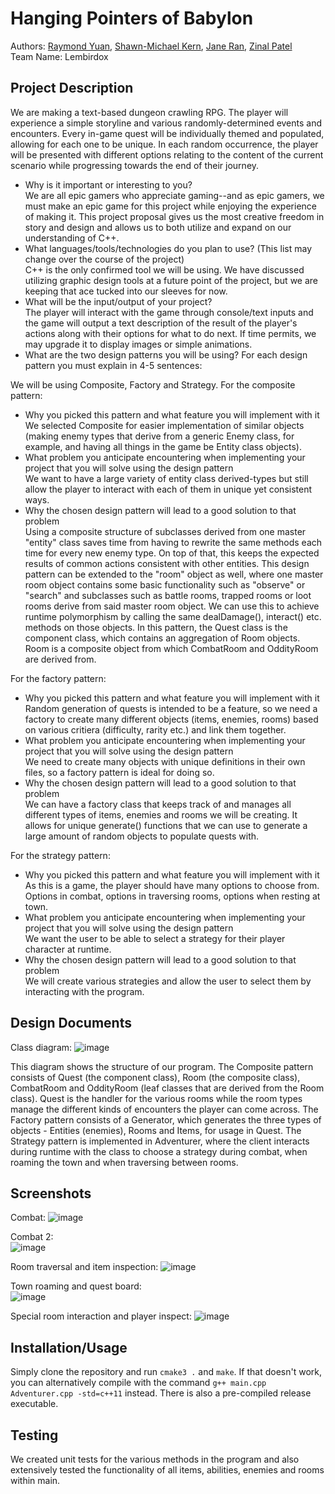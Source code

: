# Hanging Pointers of Babylon
 
Authors: [Raymond Yuan](https://github.com/raymondlyy), [Shawn-Michael Kern](https://github.com/PurebreadDragon), [Jane Ran](https://github.com/jran26), [Zinal Patel](https://github.com/midgetdemon)  
Team Name: Lembirdox

## Project Description
We are making a text-based dungeon crawling RPG. The player will experience a simple storyline and various randomly-determined events and encounters. Every in-game quest will be individually themed and populated, allowing for each one to be unique. In each random occurrence, the player will be presented with different options relating to the content of the current scenario while progressing towards the end of their journey. 
* Why is it important or interesting to you?  
We are all epic gamers who appreciate gaming--and as epic gamers, we must make an epic game for this project while enjoying the experience of making it. This project proposal gives us the most creative freedom in story and design and allows us to both utilize and expand on our understanding of C++. 
* What languages/tools/technologies do you plan to use? (This list may change over the course of the project)  
C++ is the only confirmed tool we will be using. We have discussed utilizing graphic design tools at a future point of the project, but we are keeping that ace tucked into our sleeves for now.  
* What will be the input/output of your project?  
The player will interact with the game through console/text inputs and the game will output a text description of the result of the player's actions along with their options for what to do next. If time permits, we may upgrade it to display images or simple animations.  
* What are the two design patterns you will be using? For each design pattern you must explain in 4-5 sentences:  

We will be using Composite, Factory and Strategy. For the composite pattern:  
   * Why you picked this pattern and what feature you will implement with it  
   We selected Composite for easier implementation of similar objects (making enemy types that derive from a generic Enemy class, for example, and having all things in the game be Entity class objects).  
   * What problem you anticipate encountering when implementing your project that you will solve using the design pattern  
   We want to have a large variety of entity class derived-types but still allow the player to interact with each of them in unique yet consistent ways. 
   * Why the chosen design pattern will lead to a good solution to that problem  
   Using a composite structure of subclasses derived from one master "entity" class saves time from having to rewrite the same methods each time for every new enemy type. On top of that, this keeps the expected results of common actions consistent with other entities. This design pattern can be extended to the "room" object as well, where one master room object contains some basic functionality such as "observe" or "search" and subclasses such as battle rooms, trapped rooms or loot rooms derive from said master room object. We can use this to achieve runtime polymorphism by calling the same dealDamage(), interact() etc. methods on those objects. 
   In this pattern, the Quest class is the component class, which contains an aggregation of Room objects. Room is a composite object from which CombatRoom and OddityRoom are derived from. 
   
For the factory pattern: 
   * Why you picked this pattern and what feature you will implement with it  
   Random generation of quests is intended to be a feature, so we need a factory to create many different objects (items, enemies, rooms) based on various critiera (difficulty, rarity etc.) and link them together. 
   * What problem you anticipate encountering when implementing your project that you will solve using the design pattern  
   We need to create many objects with unique definitions in their own files, so a factory pattern is ideal for doing so. 
   * Why the chosen design pattern will lead to a good solution to that problem  
   We can have a factory class that keeps track of and manages all different types of items, enemies and rooms we will be creating. It allows for unique generate() functions that we can use to generate a large amount of random objects to populate quests with. 
   
For the strategy pattern:
   * Why you picked this pattern and what feature you will implement with it  
   As this is a game, the player should have many options to choose from. Options in combat, options in traversing rooms, options when resting at town. 
   * What problem you anticipate encountering when implementing your project that you will solve using the design pattern  
   We want the user to be able to select a strategy for their player character at runtime. 
   * Why the chosen design pattern will lead to a good solution to that problem  
   We will create various strategies and allow the user to select them by interacting with the program. 

## Design Documents

Class diagram: 
![image](https://user-images.githubusercontent.com/49847628/110477489-13c51700-8098-11eb-9f17-63cb3b7ee28d.png)

This diagram shows the structure of our program. The Composite pattern consists of Quest (the component class), Room (the composite class), CombatRoom and OddityRoom (leaf classes that are derived from the Room class). Quest is the handler for the various rooms while the room types manage the different kinds of encounters the player can come across. The Factory pattern consists of a Generator, which generates the three types of objects - Entities (enemies), Rooms and Items, for usage in Quest. The Strategy pattern is implemented in Adventurer, where the client interacts during runtime with the class to choose a strategy during combat, when roaming the town and when traversing between rooms. 

 ## Screenshots
Combat:
![image](https://user-images.githubusercontent.com/49847628/110477138-a913db80-8097-11eb-90b9-7b081463db1c.png)

Combat 2:\
![image](https://user-images.githubusercontent.com/49847628/110477390-f2fcc180-8097-11eb-9f74-e1ecbb5694f7.png)

Room traversal and item inspection: 
![image](https://user-images.githubusercontent.com/49847628/110477084-98fbfc00-8097-11eb-816a-9de00dfa9cf1.png)

Town roaming and quest board:\
![image](https://user-images.githubusercontent.com/49847628/110477197-b9c45180-8097-11eb-856d-c5e2916d9595.png)

Special room interaction and player inspect:
![image](https://user-images.githubusercontent.com/49847628/110477217-c183f600-8097-11eb-89fb-935a0a58e501.png)
 
 ## Installation/Usage
 Simply clone the repository and run `cmake3 .` and `make`. If that doesn't work, you can alternatively compile with the command `g++ main.cpp Adventurer.cpp -std=c++11` instead. There is also a pre-compiled release executable. 
 
 ## Testing
 We created unit tests for the various methods in the program and also extensively tested the functionality of all items, abilities, enemies and rooms within main. 
 
